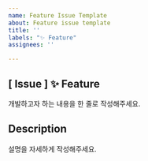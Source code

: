 ```yaml
---
name: Feature Issue Template
about: Feature issue template
title: ''
labels: "✨ Feature"
assignees: ''

---
```


## [ Issue ] ✨ Feature 
개발하고자 하는 내용을 한 줄로 작성해주세요.

## Description
설명을 자세하게 작성해주세요.
